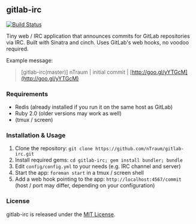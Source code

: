## gitlab-irc

[![Build Status](https://travis-ci.org/nTraum/gitlab-irc.png?branch=master)](https://travis-ci.org/nTraum/gitlab-irc)

Tiny web / IRC application that announces commits for GitLab repositories via IRC.
Built with Sinatra and cinch. Uses GitLab's web hooks, no voodoo required.

Example message:

> [gitlab-irc(master)] nTraum | initial commit | [http://goo.gl/yYTGcM](http://goo.gl/yYTGcM)

### Requirements

* Redis (already installed if you run it on the same host as GitLab)
* Ruby 2.0 (older versions may work as well)
* (tmux / screen)

### Installation & Usage

1. Clone the repository: `git clone https://github.com/nTraum/gitlab-irc.git`
2. Install required gems: `cd gitlab-irc; gem install bundler; bundle`
2. Edit `config/config.yml` to your needs (e.g. IRC channel and server)
3. Start the app: `foreman start` in a tmux / screen shell
4. Add a web hook pointing to the app: `http://localhost:4567/commit` (host / port may differ, depending on your configuration)

### License

gitlab-irc is released under the [MIT License](http://opensource.org/licenses/MIT).
